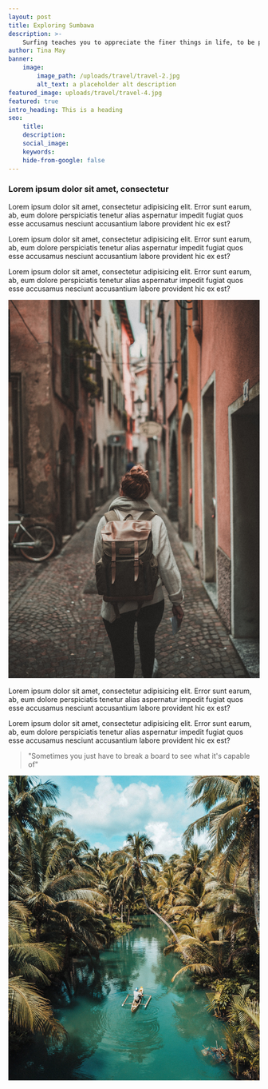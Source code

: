 ```yaml
---
layout: post
title: Exploring Sumbawa
description: >-
    Surfing teaches you to appreciate the finer things in life, to be present, live in the moment and just breath. 
author: Tina May
banner:
    image: 
        image_path: /uploads/travel/travel-2.jpg
        alt_text: a placeholder alt description
featured_image: uploads/travel/travel-4.jpg
featured: true
intro_heading: This is a heading
seo: 
    title: 
    description: 
    social_image: 
    keywords: 
    hide-from-google: false
---
```


<h3> Lorem ipsum dolor sit amet, consectetur </h3>

<p>

Lorem ipsum dolor sit amet, consectetur adipisicing elit. Error sunt earum, ab, eum dolore perspiciatis tenetur alias aspernatur impedit fugiat quos esse accusamus nesciunt accusantium labore provident hic ex est?

Lorem ipsum dolor sit amet, consectetur adipisicing elit. Error sunt earum, ab, eum dolore perspiciatis tenetur alias aspernatur impedit fugiat quos esse accusamus nesciunt accusantium labore provident hic ex est?

Lorem ipsum dolor sit amet, consectetur adipisicing elit. Error sunt earum, ab, eum dolore perspiciatis tenetur alias aspernatur impedit fugiat quos esse accusamus nesciunt accusantium labore provident hic ex est?

</p>

<img src="/uploads/travel/travel-5.jpg"> 

<p> Lorem ipsum dolor sit amet, consectetur adipisicing elit. Error sunt earum, ab, eum dolore perspiciatis tenetur alias aspernatur impedit fugiat quos esse accusamus nesciunt accusantium labore provident hic ex est? </p>

<p> Lorem ipsum dolor sit amet, consectetur adipisicing elit. Error sunt earum, ab, eum dolore perspiciatis tenetur alias aspernatur impedit fugiat quos esse accusamus nesciunt accusantium labore provident hic ex est? </p>

<blockquote>
"Sometimes you just have to break a board to see what it's capable of" 
</blockquote>

<img src="/uploads/travel/travel-6.jpg"> 

